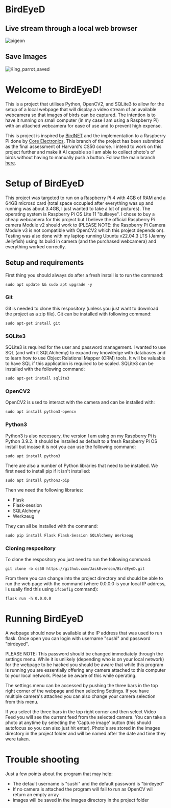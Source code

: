 # BirdEyeD

## Live stream through a local web browser
![pigeon](https://github.com/JackEverson/bird_eyeD/assets/111256162/1a3f9870-0683-409c-a038-9da21bf54f25)

## Save Images
![King_parrot_saved](https://github.com/JackEverson/bird_eyeD/assets/111256162/ce94735e-bd42-492f-b6fb-817e50ac2dba)


# Welcome to BirdEyeD! 
This is a project that utilises Python, OpenCV2, and SQLite3 to allow for the setup of a local webpage that will display a video stream of an available webcamera so that images of birds can be captured. The intention is to have it running on small computer (in my case I am using a Raspberry Pi) with an attached webcamera for ease of use and to prevent high expense.

This is project is inspired by [BirdNET](https://birdnet.cornell.edu) and the implementation to a Raspberry Pi done by [Core Electronics](https://core-electronics.com.au/projects/bird-calls-raspberry-pi/). 
This branch of the project has been submitted as the final assessment of Harvard's CS50 course. I intend to work on this project further and make it AI capable so I am able to collect photo's of birds without having to manually push a button. Follow the main branch [here](https://github.com/JackEverson/bird_eyeD).

# Setup of BirdEyeD
This project was targeted to run on a Raspberry Pi 4 with 4GB of RAM and a 64GB microsd card (total space occupied after everything was up and running was about 3.4GB, I just wanted to take a lot of pictures). The operating system is Raspberry Pi OS Lite 11 "bullseye". I chose to buy a cheap webcamera for this project but I believe the official Raspberry Pi camera Module v2 should work to (PLEASE NOTE: the Raspberry Pi Camera Module v3 is not compatible with OpenCV2 which this project depends on). Testing was also done with my laptop running Ubuntu v22.04.3 LTS (Jammy Jellyfish) using its build in camera (and the purchased webcamera) and everything worked correctly.

## Setup and requirements
First thing you should always do after a fresh install is to run the command:

`sudo apt update && sudo apt upgrade -y`

### Git 
Git is needed to clone this respository (unless you just want to download the project as a zip file). Git can be installed with following command:

`sudo apt-get install git`

### SQLite3
SQLite3 is required for the user and password management. I wanted to use SQL (and with it SQLAlchemy) to expand my knowledge with databases and to learn how to use Object Relational Mapper (ORM) tools. It will be valuable to have SQL if this application is required to be scaled. SQLite3 can be installed with the following command:

`sudo apt-get install sqlite3`

### OpenCV2

OpenCV2 is used to interact with the camera and can be installed with:

`sudo apt install python3-opencv`

### Python3
Python3 is also necessary, the version I am using on my Raspberry Pi is Python 3.9.2. It should be installed as default to a fresh Raspberry Pi OS install but incase it is not you can use the following command:

`sudo apt install python3`

There are also a number of Python libraries that need to be installed. We first need to install pip if it isn't installed:

`sudo apt install python3-pip`

Then we need the following libraries:
- Flask
- Flask-session
- SQLAlchemy
- Werkzeug

They can all be installed with the command:

`sudo pip install Flask Flask-Session SQLAlchemy Werkzeug`

### Cloning respository 
To clone the respository you just need to run the following command:

`git clone -b cs50 https://github.com/JackEverson/BirdEyeD.git`

From there you can change into the project directory and should be able to run the web page with the command (where 0.0.0.0 is your local IP address, I usually find this using `ifconfig` command):

`flask run -h 0.0.0.0`


# Running BirdEyeD 

A webpage should now be available at the IP address that was used to run flask. Once open you can login with username "sushi" and password "birdeyed". 

PLEASE NOTE: This password should be changed immediately through the settings menu. While it is unlikely (depending who is on your local network) for the webpage to be hacked you should be aware that while this program is running you are essentially offering any camera attached to this computer to your local network. Please be aware of this while operating.  

The settings menu can be accessed by pushing the three bars in the top right corner of the webpage and then selecting Settings. If you have multiple camera's attached you can also change your camera selection from this menu. 

If you select the three bars in the top right corner and then select Video Feed you will see the current feed from the selected camera. You can take a photo at anytime by selecting the 'Capture image' button (this should autofocus so you can also just hit enter). Photo's are stored in the images directory in the project folder and will be named after the date and time they were taken.

# Trouble shooting

Just a few points about the program that may help:
- The default username is "sushi" and the default password is "birdeyed"
- If no camera is attached the program will fail to run as OpenCV will return an empty array
- images will be saved in the images directory in the project folder

